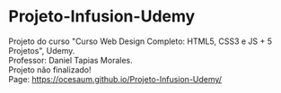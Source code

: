 # Projeto-Infusion-Udemy
Projeto do curso "Curso Web Design Completo: HTML5, CSS3 e JS + 5 Projetos", Udemy.<br>
Professor: Daniel Tapias Morales.<br>
Projeto não finalizado!<br>
Page: https://ocesaum.github.io/Projeto-Infusion-Udemy/
